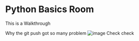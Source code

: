 # Python Basics Room

This is a Walkthrough 

Why the git push got so many problem
![image](https://github.com/user-attachments/assets/1147cfcf-126d-4737-9e70-4c43f66f1ec0)
Check check
